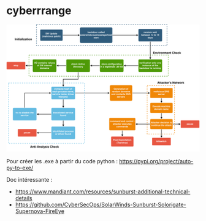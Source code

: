 # cyberrrange

![](img/sunburst.png)

Pour créer les .exe à partir du code python : https://pypi.org/project/auto-py-to-exe/


Doc intéressante : 
- https://www.mandiant.com/resources/sunburst-additional-technical-details
- https://github.com/CyberSecOps/SolarWinds-Sunburst-Solorigate-Supernova-FireEye
